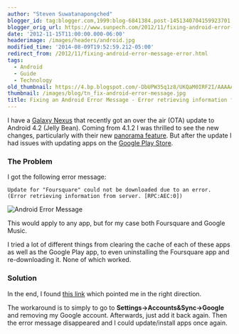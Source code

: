 ```yaml
---
author: "Steven Suwatanapongched"
blogger_id: tag:blogger.com,1999:blog-6841384.post-1451340704159923701
blogger_orig_url: https://www.sunpech.com/2012/11/fixing-android-error-message-error.html
date: '2012-11-15T11:00:00.000-06:00'
headerimage: /images/headers/android.jpg
modified_time: '2014-08-09T19:52:59.212-05:00'
redirect_from: /2012/11/fixing-android-error-message-error.html
tags:
  - Android
  - Guide
  - Technology
old_thumbnail: https://4.bp.blogspot.com/-DbUPW35q1z8/UKQaM0IRF2I/AAAAAAABVvg/ZrAWFQtepXc/s800/A7j94bVCYAI6WZd.png-large.jpg
thumbnail: /images/blog/tn_fix-android-error-message.jpg
title: Fixing an Android Error Message - Error retrieving information from server
---
```


I have a [Galaxy Nexus](https://en.wikipedia.org/wiki/Galaxy_Nexus) that recently got an over the air (OTA) update to Android 4.2 (Jelly Bean). Coming from 4.1.2 I was thrilled to see the new changes, particularly with their new [panorama feature](https://bgr.com/2012/11/02/android-4-2-ported-galaxy-nexus-photo-sphere/). But after the update I had issues with updating apps on the [Google Play Store](https://play.google.com/store).

### The Problem

I got the following error message:

```
Update for "Foursquare" could not be downloaded due to an error. (Error retrieving information from server. [RPC:AEC:0])
```

![Android Error Message](/images/blog/A7j94bVCYAI6WZd.png-large.jpg)

This would apply to any app, but for my case both Foursquare and Google Music.

I tried a lot of different things from clearing the cache of each of these apps as well as the Google Play app, to even uninstalling the Foursquare app and re-downloading it. None of which worked.

### Solution

In the end, I found [this link](https://blogs.bytecode.com.au/glen/2012/08/02/nexus-play-weirdness-error-retrieving-information-from-server-rpc-aec0.html) which pointed me in the right direction.

The workaround is to simply to go to **Settings-&gt;Accounts&amp;Sync-&gt;Google** and removing my Google account. Afterwards, just add it back again. Then the error message disappeared and I could update/install apps once again.